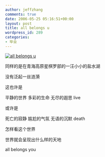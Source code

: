 ```yaml
---
author: jeffzhang
comments: true
date: 2006-05-25 05:16:51+00:00
layout: post
title: all belongs u
wordpress_id: 289
categories:
- 毕业
---
```


[](http://photo.blog.sina.com.cn/showpic.html#blogid=57f94311010002xr&url=http://static3.photo.sina.com.cn/orignal/57f9431180d06432f49a2)


[![all belongs u](http://simg.sinajs.cn/blog7style/images/common/sg_trans.gif)](http://photo.blog.sina.com.cn/showpic.html#blogid=57f94311010002xr&url=http://static3.photo.sina.com.cn/orignal/57f9431180d06432f49a2)

同样的是在青海高原星棋罗部的一汪小小的盐水湖

没有泛起一丝涟漪

这也许是

平静的世界 多彩的生命 无尽的遐思 live

或许是

死亡的寂静 尴尬的气氛 无语的沉默 death

怎样看这个世界

世界就会呈现出什么样的天地

all belongs you
